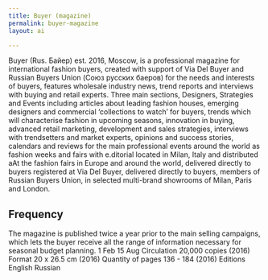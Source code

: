 ```yaml
---
title: Buyer (magazine)
permalink: buyer-magazine
layout: ai

---
```


Buyer (Rus. Байер) est. 2016, Moscow, is a professional magazine for international fashion buyers, created with support of Via Del Buyer and Russian Buyers Union (Союз русских баеров) for the needs and interests of buyers, features wholesale industry news, trend reports and interviews with buying and retail experts. Three main sections, Designers, Strategies and Events including articles about leading fashion houses, emerging designers and commercial ‘collections to watch’ for buyers, trends which will characterise fashion in upcoming seasons, innovation in buying, advanced retail marketing, development and sales strategies, interviews with trendsetters and market experts, opinions and success stories, calendars and reviews for the main professional events around the world as fashion weeks and fairs with e.ditorial located in Milan, Italy and distributed aAt the fashion fairs in Europe and around the world, delivered directly to buyers registered at Via Del Buyer, delivered directly to buyers, members of Russian Buyers Union, in selected multi-brand showrooms of Milan, Paris and London.

## Frequency

The magazine is published twice a year prior to the main selling campaigns, which lets the buyer receive all the range of information necessary for seasonal budget planning.
1 Feb
15 Aug
Circulation
20,000 copies (2016)
Format
20 x 26.5 cm (2016)
Quantity of pages
136 - 184 (2016)
Editions
English
Russian

